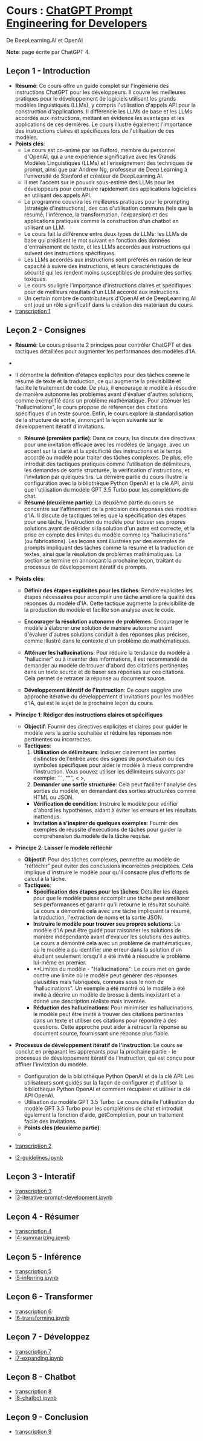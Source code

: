 # Cours : [ChatGPT Prompt Engineering for Developers](https://www.deeplearning.ai/short-courses/chatgpt-prompt-engineering-for-developers/)
De DeepLearning.AI et OpenAI

**Note**: page écrite par ChatGPT 4.

## Leçon 1 - Introduction
- **Résumé**: Ce cours offre un guide complet sur l'ingénierie des instructions ChatGPT pour les développeurs. Il couvre les meilleures pratiques pour le développement de logiciels utilisant les grands modèles linguistiques (LLMs), y compris l'utilisation d'appels API pour la construction d'applications. Il différencie les LLMs de base et les LLMs accordés aux instructions, mettant en évidence les avantages et les applications de ces dernières. Le cours illustre également l'importance des instructions claires et spécifiques lors de l'utilisation de ces modèles.
- **Points clés**: 
  - Le cours est co-animé par Isa Fulford, membre du personnel d'OpenAI, qui a une expérience significative avec les Grands Modèles Linguistiques (LLMs) et l'enseignement des techniques de prompt, ainsi que par Andrew Ng, professeur de Deep Learning à l'université de Stanford et créateur de DeepLearning.AI.
  - Il met l'accent sur le pouvoir sous-estimé des LLMs pour les développeurs pour construire rapidement des applications logicielles en utilisant des appels API.
  - Le programme couvrira les meilleures pratiques pour le prompting (stratégie d'instructions), des cas d'utilisation communs (tels que la résumé, l'inférence, la transformation, l'expansion) et des applications pratiques comme la construction d'un chatbot en utilisant un LLM.
  - Le cours fait la différence entre deux types de LLMs: les LLMs de base qui prédisent le mot suivant en fonction des données d'entraînement de texte, et les LLMs accordés aux instructions qui suivent des instructions spécifiques.
  - Les LLMs accordés aux instructions sont préférés en raison de leur capacité à suivre des instructions, et leurs caractéristiques de sécurité qui les rendent moins susceptibles de produire des sorties toxiques.
  - Le cours souligne l'importance d'instructions claires et spécifiques pour de meilleurs résultats d'un LLM accordé aux instructions.
  - Un certain nombre de contributeurs d'OpenAI et de DeepLearning.AI ont joué un rôle significatif dans la création des matériaux du cours.
- [transcription 1](https://github.com/piegu/language-models/edit/master/chatgpt/deeplearning_ai_chatgpt_prompt_engineering_course/transcripts/transcript_video1.txt)

## Leçon 2 - Consignes
- **Résumé**: Le cours présente 2 principes pour contrôler ChatGPT et des tactiques détaillées pour augmenter les performances des modèles d'IA. 
- 
- Il démontre la définition d'étapes explicites pour des tâches comme le résumé de texte et la traduction, ce qui augmente la prévisibilité et facilite le traitement de code. De plus, il encourage le modèle à résoudre de manière autonome les problèmes avant d'évaluer d'autres solutions, comme exemplifié dans un problème mathématique. Pour atténuer les "hallucinations", le cours propose de référencer des citations spécifiques d'un texte source. Enfin, le cours explore la standardisation de la structure de sortie, annonçant la leçon suivante sur le développement itératif d'invitations.
  - **Résumé (première partie)**: Dans ce cours, Isa discute des directives pour une invitation efficace avec les modèles de langage, avec un accent sur la clarté et la spécificité des instructions et le temps accordé au modèle pour traiter des tâches complexes. De plus, elle introduit des tactiques pratiques comme l'utilisation de délimiteurs, les demandes de sortie structurée, la vérification d'instructions, et l'invitation par quelques tirs. La dernière partie du cours illustre la configuration avec la bibliothèque Python OpenAI et la clé API, ainsi que l'utilisation du modèle GPT 3.5 Turbo pour les complétions de chat.
  - **Résumé (deuxième partie)**: La deuxième partie du cours se concentre sur l'affinement de la précision des réponses des modèles d'IA. Il discute de tactiques telles que la spécification des étapes pour une tâche, l'instruction du modèle pour trouver ses propres solutions avant de décider si la solution d'un autre est correcte, et la prise en compte des limites du modèle comme les "hallucinations" (ou fabrications). Les leçons sont illustrées par des exemples de prompts impliquant des tâches comme la résumé et la traduction de textes, ainsi que la résolution de problèmes mathématiques. La section se termine en annonçant la prochaine leçon, traitant du processus de développement itératif de prompts.


- **Points clés**:
  - **Définir des étapes explicites pour les tâches**: Rendre explicites les étapes nécessaires pour accomplir une tâche améliore la qualité des réponses du modèle d'IA. Cette tactique augmente la prévisibilité de la production du modèle et facilite son analyse avec le code.
  - **Encourager la résolution autonome de problèmes**: Encourager le modèle à élaborer une solution de manière autonome avant d'évaluer d'autres solutions conduit à des réponses plus précises, comme illustré dans le contexte d'un problème de mathématiques.


  - **Atténuer les hallucinations**: Pour réduire la tendance du modèle à "halluciner" ou à inventer des informations, il est recommandé de demander au modèle de trouver d'abord des citations pertinentes dans un texte source et de baser ses réponses sur ces citations. Cela permet de retracer la réponse au document source.
  - **Développement itératif de l'instruction**: Ce cours suggère une approche itérative du développement d'invitations pour les modèles d'IA, qui est le sujet de la prochaine leçon du cours.

- **Principe 1**: **Rédiger des instructions claires et spécifiques**
  - **Objectif**: Fournir des directives explicites et claires pour guider le modèle vers la sortie souhaitée et réduire les réponses non pertinentes ou incorrectes.
  - **Tactiques**:
    1. **Utilisation de délimiteurs**: Indiquer clairement les parties distinctes de l'entrée avec des signes de ponctuation ou des symboles spécifiques pour aider le modèle à mieux comprendre l'instruction. Vous pouvez utiliser les délimiteurs suivants par exemple: ```, """, < >, <tag> </tag>
    2. **Demander une sortie structurée**: Cela peut faciliter l'analyse des sorties du modèle, en demandant des sorties structurées comme HTML ou JSON.
    - **Vérification de condition**: Instruire le modèle pour vérifier d'abord les hypothèses, aidant à éviter les erreurs et les résultats inattendus.
    - **Invitation à s'inspirer de quelques exemples**: Fournir des exemples de réussite d'exécutions de tâches pour guider la compréhension du modèle de la tâche requise.

- **Principe 2**: **Laisser le modèle réfléchir**
  - **Objectif**: Pour des tâches complexes, permettre au modèle de "réfléchir" peut éviter des conclusions incorrectes précipitées. Cela implique d'instruire le modèle pour qu'il consacre plus d'efforts de calcul à la tâche.
  - **Tactiques**:
    - **Spécification des étapes pour les tâches**: Détailler les étapes pour que le modèle puisse accomplir une tâche peut améliorer ses performances et garantir qu'il retourne le résultat souhaité. Le cours a démontré cela avec une tâche impliquant la résumé, la traduction, l'extraction de noms et la sortie JSON.
    - **Instruire le modèle pour trouver ses propres solutions**: Le modèle d'IA peut être guidé pour raisonner les solutions de manière indépendante avant d'évaluer les solutions des autres. Le cours a démontré cela avec un problème de mathématiques, où le modèle a pu identifier une erreur dans la solution d'un étudiant seulement lorsqu'il a été invité à résoudre le problème lui-même en premier.
    - **Limites du modèle - "Hallucinations": Le cours met en garde contre une limite où le modèle peut générer des réponses plausibles mais fabriquées, connues sous le nom de "hallucinations". Un exemple a été montré où le modèle a été invité à décrire un modèle de brosse à dents inexistant et a donné une description réaliste mais inventée.
    - **Réduction des hallucinations**: Pour minimiser les hallucinations, le modèle peut être invité à trouver des citations pertinentes dans un texte et utiliser ces citations pour répondre à des questions. Cette approche peut aider à retracer la réponse au document source, fournissant une réponse plus fiable.

- **Processus de développement itératif de l'instruction**: Le cours se conclut en préparant les apprenants pour la prochaine partie - le processus de développement itératif de l'instruction, qui est conçu pour affiner l'invitation du modèle.



    - Configuration de la bibliothèque Python OpenAI et de la clé API: Les utilisateurs sont guidés sur la façon de configurer et d'utiliser la bibliothèque Python OpenAI et comment récupérer et utiliser la clé API OpenAI.
    - Utilisation du modèle GPT 3.5 Turbo: Le cours détaille l'utilisation du modèle GPT 3.5 Turbo pour les complétions de chat et introduit également la fonction d'aide, getCompletion, pour un traitement facile des invitations.
  - **Points clés (deuxième partie)**: 
  - 
- [transcription 2](https://github.com/piegu/language-models/edit/master/chatgpt/deeplearning_ai_chatgpt_prompt_engineering_course/transcripts/transcript_video2.txt)
- [l2-guidelines.ipynb](https://github.com/piegu/language-models/edit/master/chatgpt/deeplearning_ai_chatgpt_prompt_engineering_course/notebooks/l2-guidelines.ipynb)

## Leçon 3 - Interatif
- [transcription 3](https://github.com/piegu/language-models/edit/master/chatgpt/deeplearning_ai_chatgpt_prompt_engineering_course/transcripts/transcript_video3.txt)
- [l3-iterative-prompt-development.ipynb](https://github.com/piegu/language-models/edit/master/chatgpt/deeplearning_ai_chatgpt_prompt_engineering_course/notebooks/l3-iterative-prompt-development.ipynb)

## Leçon 4 - Résumer
- [transcription 4](https://github.com/piegu/language-models/edit/master/chatgpt/deeplearning_ai_chatgpt_prompt_engineering_course/transcripts/transcript_video4.txt)
- [l4-summarizing.ipynb](https://github.com/piegu/language-models/edit/master/chatgpt/deeplearning_ai_chatgpt_prompt_engineering_course/notebooks/l4-summarizing.ipynb)

## Leçon 5 - Inférence
- [transcription 5](https://github.com/piegu/language-models/edit/master/chatgpt/deeplearning_ai_chatgpt_prompt_engineering_course/transcripts/transcript_video5.txt)
- [l5-inferring.ipynb](https://github.com/piegu/language-models/edit/master/chatgpt/deeplearning_ai_chatgpt_prompt_engineering_course/notebooks/l5-inferring.ipynb)

## Leçon 6 - Transformer
- [transcription 6](https://github.com/piegu/language-models/edit/master/chatgpt/deeplearning_ai_chatgpt_prompt_engineering_course/transcripts/transcript_video6.txt)
- [l6-transforming.ipynb](https://github.com/piegu/language-models/edit/master/chatgpt/deeplearning_ai_chatgpt_prompt_engineering_course/notebooks/l6-transforming.ipynb)

## Leçon 7 - Développez
- [transcription 7](https://github.com/piegu/language-models/edit/master/chatgpt/deeplearning_ai_chatgpt_prompt_engineering_course/transcripts/transcript_video7.txt)
- [l7-expanding.ipynb](https://github.com/piegu/language-models/edit/master/chatgpt/deeplearning_ai_chatgpt_prompt_engineering_course/notebooks/l7-expanding.ipynb)

## Leçon 8 - Chatbot
- [transcription 8](https://github.com/piegu/language-models/edit/master/chatgpt/deeplearning_ai_chatgpt_prompt_engineering_course/transcripts/transcript_video8.txt)
- [l8-chatbot.ipynb](https://github.com/piegu/language-models/edit/master/chatgpt/deeplearning_ai_chatgpt_prompt_engineering_course/notebooks/l8-chatbot.ipynb)

## Leçon 9 - Conclusion
- [transcription 9](https://github.com/piegu/language-models/edit/master/chatgpt/deeplearning_ai_chatgpt_prompt_engineering_course/transcripts/transcript_video9.txt)

